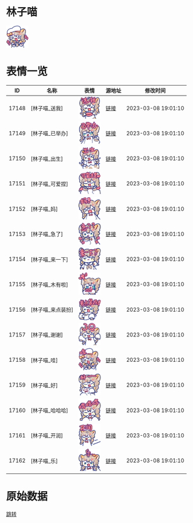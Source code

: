 # 林子喵

<img src="./cover.png" height="60" alt="cover" />

# 表情一览

|ID|名称|表情|源地址|修改时间|
|----|----|----|----|----|
|17148|[林子喵_送我]|<img src="./pic/017148_%5B林子喵_送我%5D.png" height="60" alt="送我"/>|[链接](https://i0.hdslb.com/bfs/garb/444a7e9b85f631e09ac21388c03dd13d1d47b5d0.png)|2023-03-08 19:01:10|
|17149|[林子喵_已举办]|<img src="./pic/017149_%5B林子喵_已举办%5D.png" height="60" alt="已举办"/>|[链接](https://i0.hdslb.com/bfs/garb/502966965f046345fcd21830fefce8674598691e.png)|2023-03-08 19:01:10|
|17150|[林子喵_出生]|<img src="./pic/017150_%5B林子喵_出生%5D.png" height="60" alt="出生"/>|[链接](https://i0.hdslb.com/bfs/garb/32191423dea78dab582f48319ec7b708a3023825.png)|2023-03-08 19:01:10|
|17151|[林子喵_可爱捏]|<img src="./pic/017151_%5B林子喵_可爱捏%5D.png" height="60" alt="可爱捏"/>|[链接](https://i0.hdslb.com/bfs/garb/5932ff6de4f8f3bd7878f0fd5e9e2284d7b7a4ea.png)|2023-03-08 19:01:10|
|17152|[林子喵_妈]|<img src="./pic/017152_%5B林子喵_妈%5D.png" height="60" alt="妈"/>|[链接](https://i0.hdslb.com/bfs/garb/3022167e4a78fee2aaba3c218ad15bca5755eb6e.png)|2023-03-08 19:01:10|
|17153|[林子喵_急了]|<img src="./pic/017153_%5B林子喵_急了%5D.png" height="60" alt="急了"/>|[链接](https://i0.hdslb.com/bfs/garb/7d59ef339673f17611ad90706fe3da49c7810994.png)|2023-03-08 19:01:10|
|17154|[林子喵_来一下]|<img src="./pic/017154_%5B林子喵_来一下%5D.png" height="60" alt="来一下"/>|[链接](https://i0.hdslb.com/bfs/garb/1d0d9d19d9805f8d3ca1dbaf0aede96302b75c9f.png)|2023-03-08 19:01:10|
|17155|[林子喵_木有啦]|<img src="./pic/017155_%5B林子喵_木有啦%5D.png" height="60" alt="木有啦"/>|[链接](https://i0.hdslb.com/bfs/garb/3c4b96706c8bdacfba2bbe1632778d2f9bd4e7f9.png)|2023-03-08 19:01:10|
|17156|[林子喵_来点装扮]|<img src="./pic/017156_%5B林子喵_来点装扮%5D.png" height="60" alt="来点装扮"/>|[链接](https://i0.hdslb.com/bfs/garb/6e4f1b7cff765a8c3c2b2a962f84aea9523a57f0.png)|2023-03-08 19:01:10|
|17157|[林子喵_谢谢]|<img src="./pic/017157_%5B林子喵_谢谢%5D.png" height="60" alt="谢谢"/>|[链接](https://i0.hdslb.com/bfs/garb/c5f5b05ea9508b27a3b2221d52156052256dce3f.png)|2023-03-08 19:01:10|
|17158|[林子喵_哇]|<img src="./pic/017158_%5B林子喵_哇%5D.png" height="60" alt="哇"/>|[链接](https://i0.hdslb.com/bfs/garb/fa69e9fa90a93a0c05dc6d0c5df0cde7f6bf476d.png)|2023-03-08 19:01:10|
|17159|[林子喵_好]|<img src="./pic/017159_%5B林子喵_好%5D.png" height="60" alt="好"/>|[链接](https://i0.hdslb.com/bfs/garb/6d89d97f25b15e605d9474e53e084ab9e0ea4416.png)|2023-03-08 19:01:10|
|17160|[林子喵_哈哈哈]|<img src="./pic/017160_%5B林子喵_哈哈哈%5D.png" height="60" alt="哈哈哈"/>|[链接](https://i0.hdslb.com/bfs/garb/38079241e5bce93fc431d603d4bd74e1a5870760.png)|2023-03-08 19:01:10|
|17161|[林子喵_开润]|<img src="./pic/017161_%5B林子喵_开润%5D.png" height="60" alt="开润"/>|[链接](https://i0.hdslb.com/bfs/garb/d9fbec49cae6d6060997a58d452ed48db8f0914e.png)|2023-03-08 19:01:10|
|17162|[林子喵_乐]|<img src="./pic/017162_%5B林子喵_乐%5D.png" height="60" alt="乐"/>|[链接](https://i0.hdslb.com/bfs/garb/3974a20c397583b701efa92d1c7bf427dd8ecb51.png)|2023-03-08 19:01:10|

# 原始数据

[跳转](./raw.json)

